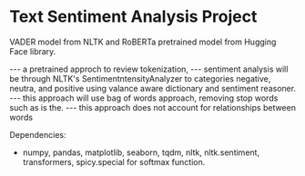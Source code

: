 # Text Sentiment Analysis Project #

VADER model from NLTK and RoBERTa pretrained model from Hugging Face library.

--- a pretrained approch to review tokenization, 
--- sentiment analysis will be through NLTK's SentimentntensityAnalyzer to categories negative, neutra, and positive using valance aware dictionary and sentiment reasoner.
--- this approach will use bag of words approach, removing stop words such as is the.
--- this approach does not account for relationships between words

Dependencies:
- numpy, pandas, matplotlib, seaborn, tqdm, nltk, nltk.sentiment, transformers, spicy.special for softmax function.
